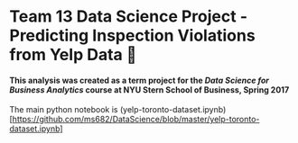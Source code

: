 # Team 13 Data Science Project - Predicting Inspection Violations from Yelp Data  :crystal_ball:
#### This analysis was created as a term project for the *Data Science for Business Analytics* course at NYU Stern School of Business, Spring 2017

The main python notebook is (yelp-toronto-dataset.ipynb)[https://github.com/ms682/DataScience/blob/master/yelp-toronto-dataset.ipynb]
